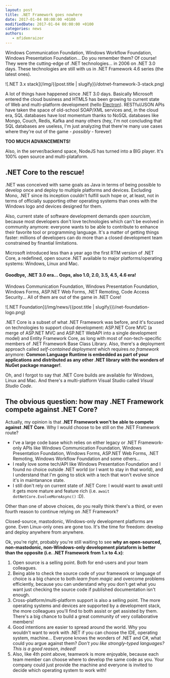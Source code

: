 ```yaml
---
layout: post
title: .NET Framework goes nowhere
date: 2017-01-04 00:00:00 +0100
modifiedDate: 2017-01-04 00:00:00 +0100
categories: news
authors: 
   - mfidemraizer
---
```


Windows Communication Foundation, Windows Workflow Foundation, Windows Presentation Foundation... Do you remember them? Of course! They were the cutting-edge of .NET technologies... in 2006 on .NET 3.0 days. These technologies are still with us in .NET Framework 4.6 series (the latest ones).

![.NET 3.x stack](/img/{{post.title | slugify}}/dotnet-framework-3-stack.png)

A lot of things have happened since .NET 3.0 days. Basically Microsoft entered the cloud business and HTML5 has been growing to current state of Web and multi-platform development (hello [Electron](http://electron.atom.io/)). RESTful/JSON APIs have taken the space of old-school SOAP/XML services and, in the cloud era, SQL databases have lost momentum thanks to NoSQL databases like Mongo, Couch, Redis, Kafka and many others (hey, I'm not concluding that SQL databases are useless, I'm just analyzing that there're many use cases where they're out of the game - *possibly* - forever)

**TOO MUCH ADVANCEMENTS!**

Also, in the server/backend space, NodeJS has turned into a BIG player. It's 100% open source and multi-plataform.

## .NET Core to the rescue!

.NET was conceived with same goals as Java in terms of being possible to develop once and deploy to multiple platforms and devices. Excluding Mono, .NET since its inception couldn't fulfill such hope or, at least, not in terms of officially supporting other operating systems than ones with the Windows logo and devices designed for them.

Also, current state of software development demands *open sourcism*, because most developers don't love technologies which can't be evolved in community anymore: everyone wants to be able to contribute to enhance their favorite tool or programming language. It's a matter of getting things faster: millions of developers can do more than a closed development team constrained by finantial limitations.

Microsoft introduced less than a year ago the first RTM version of .NET Core, a redefined, open source .NET available to major platforms/operating systems: Windows, Linux and Mac.

#### Goodbye, .NET 3.0 era... Oops, also 1.0, 2.0, 3.5, 4.5, 4.6 era!

Windows Communication Foundation, Windows Presentation Foundation, Windows Forms, ASP.NET Web Forms, .NET Remoting, Code Access Security... All of them are out of the game in .NET Core!

![.NET Foundation](/img/news/{{post.title | slugify}})/net-foundation-logo.png)

.NET Core is a subset of what .NET Framework was before, and it's focused on technologies to support cloud development: ASP.NET Core MVC (a merge of ASP.NET MVC and ASP.NET WebAPI into a single development model) and Entity Framework Core, as long with most of non-tech-specific members of .NET Framework Base Class Library. Also, there's a deployment approach called *self-contained deployment* which requires *no framework* anymore: **Common Language Runtime is embedded as part of your applications and distributed as any other .NET library with the wonders of NuGet package manager!**.

Oh, and I forgot to say that .NET Core builds are available for Windows, Linux and Mac. And there's a multi-platform Visual Studio called *Visual Studio Code*.

## The obvious question: how may .NET Framework compete against .NET Core?

Actually, my opinion is that **.NET Framework won't be able to compete against .NET Core**. Why I would choose to be still on the .NET Framework route?

- I've a large code base which relies on either legacy or .NET Framework-only APIs like Windows Communication Foundation, Windows Presentation Foundation, Windows Forms, ASP.NET Web Forms, .NET Remoting, Windows Workflow Foundation and some others...
- I really love some tech/API like Windows Presentation Foundation and I found no choice outside .NET world (or I want to stay in that world), and I understand that I'm going to stick with a tech that won't evolve since it's in maintanance state.
- I still don't rely on current state of .NET Core: I would want to await until it gets more mature and feature rich (i.e. `await dotNetCore.EvolveMoreAsync()` :D).

Other than one of above choices, do you really think there's a third, or even fourth reason to continue relying on .NET Framework?

Closed-source, mastodonic, Windows-only development platforms are gone. Even Linux-only ones are gone too. It's the time for freedom: develop and deploy anywhere from anywhere.

Ok, you're right, probably you're still waiting to see **why an open-sourced, non-mastodonic, non-Windows-only development plataform is better than the opposite (i.e. .NET Framework from 1.x to 4.x)**:

1. Open source is a selling point. Both for end-users and your team colleagues.
2. Being able to check the source code of your framework or language of choice is a big chance to both *learn from magic* and overcome problems efficiently, because you can understand why you don't get what you want just checking the source code if published documentation isn't enough.
3. Cross-platform/multi-platform support is also a selling point. The more operating systems and devices are supported by a development stack, the more colleagues you'll find to both assist or get assisted by them. There's a big chance to build a great community of very collaborative members!
4. Good intentions are easier to spread around the world. Why you wouldn't want to work with .NET if you can choose the IDE, operating system, machine... Everyone knows the wonders of .NET and C#, what could you argue against them? *Don't you like strongly-typed languages? This is a good reason, indeed!*
5. Also, like 4th point above, teamwork is more enjoyable, because each team member can choose where to develop the same code as you. Your company could just provide the machine and everyone is invited to decide which operating system to work with!








